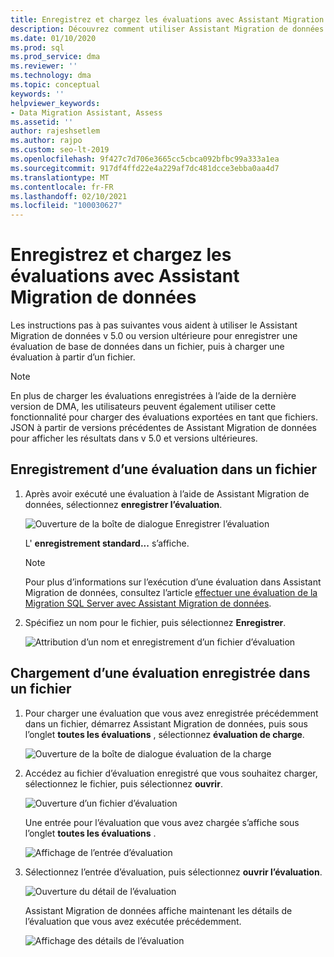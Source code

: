 ```yaml
---
title: Enregistrez et chargez les évaluations avec Assistant Migration de données
description: Découvrez comment utiliser Assistant Migration de données pour enregistrer et charger des évaluations.
ms.date: 01/10/2020
ms.prod: sql
ms.prod_service: dma
ms.reviewer: ''
ms.technology: dma
ms.topic: conceptual
keywords: ''
helpviewer_keywords:
- Data Migration Assistant, Assess
ms.assetid: ''
author: rajeshsetlem
ms.author: rajpo
ms.custom: seo-lt-2019
ms.openlocfilehash: 9f427c7d706e3665cc5cbca092bfbc99a333a1ea
ms.sourcegitcommit: 917df4ffd22e4a229af7dc481dcce3ebba0aa4d7
ms.translationtype: MT
ms.contentlocale: fr-FR
ms.lasthandoff: 02/10/2021
ms.locfileid: "100030627"
---
```

# <a name="save-and-load-assessments-with-data-migration-assistant"></a>Enregistrez et chargez les évaluations avec Assistant Migration de données

Les instructions pas à pas suivantes vous aident à utiliser le Assistant Migration de données v 5.0 ou version ultérieure pour enregistrer une évaluation de base de données dans un fichier, puis à charger une évaluation à partir d’un fichier.

> [!NOTE]
> En plus de charger les évaluations enregistrées à l’aide de la dernière version de DMA, les utilisateurs peuvent également utiliser cette fonctionnalité pour charger des évaluations exportées en tant que fichiers. JSON à partir de versions précédentes de Assistant Migration de données pour afficher les résultats dans v 5.0 et versions ultérieures.

## <a name="saving-an-assessment-to-a-file"></a>Enregistrement d’une évaluation dans un fichier

1. Après avoir exécuté une évaluation à l’aide de Assistant Migration de données, sélectionnez **enregistrer l’évaluation**.

   ![Ouverture de la boîte de dialogue Enregistrer l’évaluation](../dma/media/dma-save-load-assessments/dma-open-save-dialog.png)

   L' **enregistrement standard...** s’affiche.

   > [!NOTE]
   > Pour plus d’informations sur l’exécution d’une évaluation dans Assistant Migration de données, consultez l’article [effectuer une évaluation de la Migration SQL Server avec Assistant Migration de données](../dma/dma-assesssqlonprem.md).

2. Spécifiez un nom pour le fichier, puis sélectionnez **Enregistrer**.

   ![Attribution d’un nom et enregistrement d’un fichier d’évaluation](../dma/media/dma-save-load-assessments/dma-name-save-assessment.png)

## <a name="loading-an-assessment-saved-to-a-file"></a>Chargement d’une évaluation enregistrée dans un fichier

1. Pour charger une évaluation que vous avez enregistrée précédemment dans un fichier, démarrez Assistant Migration de données, puis sous l’onglet **toutes les évaluations** , sélectionnez **évaluation de charge**.

   ![Ouverture de la boîte de dialogue évaluation de la charge](../dma/media/dma-save-load-assessments/dma-open-load-dialog.png)

2. Accédez au fichier d’évaluation enregistré que vous souhaitez charger, sélectionnez le fichier, puis sélectionnez **ouvrir**.

   ![Ouverture d’un fichier d’évaluation](../dma/media/dma-save-load-assessments/dma-open-assessment.png)

   Une entrée pour l’évaluation que vous avez chargée s’affiche sous l’onglet **toutes les évaluations** .

   ![Affichage de l’entrée d’évaluation](../dma/media/dma-save-load-assessments/dma-display-assessment-entry.png)

3. Sélectionnez l’entrée d’évaluation, puis sélectionnez **ouvrir l’évaluation**.

   ![Ouverture du détail de l’évaluation](../dma/media/dma-save-load-assessments/dma-open-assessment-detail.png)

   Assistant Migration de données affiche maintenant les détails de l’évaluation que vous avez exécutée précédemment.

   ![Affichage des détails de l’évaluation](../dma/media/dma-save-load-assessments/dma-display-assessment-detail.png)
